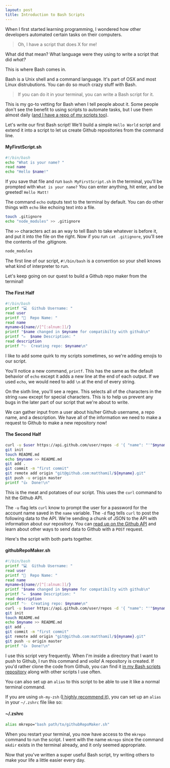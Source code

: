 ```yaml
---
layout: post
title: Introduction to Bash Scripts
---
```


When I first started learning programming, I wondered how other developers automated certain tasks on their computers.

> Oh, I have a script that does X for me!

What did that mean? What language were they using to write a script that did _what?_

This is where Bash comes in.

Bash is a Unix shell and a command language. It's part of OSX and most Linux distrubutions. You can do so much crazy stuff with Bash.

> If you can do it in your terminal, you can write a Bash script for it.

This is my go-to vetting for Bash when I tell people about it. Some people don't see the benefit to using scripts to automate tasks, but I use them almost daily ([and I have a repo of my scripts too](https://github.com/matthamil/Bash-Scripts)).

Let's write our first Bash script! We'll build a simple `Hello World` script and extend it into a script to let us create Github repositories from the command line.

#### MyFirstScript.sh
```bash
#!/bin/bash
echo "What is your name? "
read name
echo "Hello $name!"
```

If you save that file and run `bash MyFirstScript.sh` in the terminal, you'll be prompted with `What is your name?` You can enter anything, hit enter, and be greeted! `Hello Matt!`

The command `echo` outputs text to the terminal by default. You can do other things with `echo` like echoing text into a file.

```bash
touch .gitignore
echo "node_modules" >> .gitignore
```

The `>>` characters act as an way to tell Bash to take whatever is before it, and put it into the file on the right. Now if you run `cat .gitignore`, you'll see the contents of the .gitignore.

```bash
node_modules
```

The first line of our script, `#!/bin/bash` is a convention so your shell knows what kind of interpreter to run.

Let's keep going on our quest to build a Github repo maker from the terminal!


#### The First Half
```bash
#!/bin/bash
printf "💻  Github Username: "
read user
printf "🤔  Repo Name: "
read name
myname=${name//[^[:alnum:]]/}
printf "$name changed in $myname for compatibilty with github\n"
printf "✏️  $name Description: "
read description
printf "✨  Creating repo: $myname\n"
```

I like to add some quirk to my scripts sometimes, so we're adding emojis to our script.

You'll notice a new command, `printf`. This has the same as the default behavior of `echo` except it adds a new line at the end of each output. If we used `echo`, we would need to add `\n` at the end of every string.

On the sixth line, you'll see a regex. This selects all of the characters in the string `name` except for special characters. This is to help us prevent any bugs in the later part of our script that we're about to write.

We can gather input from a user about his/her Github username, a repo name, and a description. We have all of the information we need to make a request to Github to make a new repository now!

#### The Second Half
```bash
curl -u $user https://api.github.com/user/repos -d '{ "name": "'"$myname"'", "description": "'"$description"'" }'
git init
touch README.md
echo $myname >> README.md
git add .
git commit -m "first commit"
git remote add origin "git@github.com:matthamil/${myname}.git"
git push -u origin master
printf "👍  Done!\n"
```

This is the meat and potatoes of our script. This uses the `curl` command to hit the Github API.

The `-u` flag lets `curl` know to prompt the user for a password for the account name saved in the `name` variable. The `-d` flag tells `curl` to post the following data to the API. We're sending a chunk of JSON to the API with information about our repository. You can [read up on the Github API](https://developer.github.com/v3/) and learn about other ways to send data to Github with a `POST` request.

Here's the script with both parts together.

#### githubRepoMaker.sh
```bash
#!/bin/bash
printf "💻  Github Username: "
read user
printf "🤔  Repo Name: "
read name
myname=${name//[^[:alnum:]]/}
printf "$name changed in $myname for compatibilty with github\n"
printf "✏️  $name Description: "
read description
printf "✨  Creating repo: $myname\n"
curl -u $user https://api.github.com/user/repos -d '{ "name": "'"$myname"'", "description": "'"$description"'" }'
git init
touch README.md
echo $myname >> README.md
git add .
git commit -m "first commit"
git remote add origin "git@github.com:matthamil/${myname}.git"
git push -u origin master
printf "👍  Done!\n"
```

I use this script very frequently. When I'm inside a directory that I want to push to Github, I run this command and _voila!_ A repository is created. If you'd rather clone the code from Github, you can find it [in my Bash scripts repository](https://github.com/matthamil/Bash-Scripts/blob/master/githubRepoMaker.sh) along with other scripts I use often.

You can also set up an `alias` to this script to be able to use it like a normal terminal command.

If you are using `oh-my-zsh` ([I highly recommend it](http://ohmyz.sh/)), you can set up an `alias` in your `~/.zshrc` file like so:

#### ~/.zshrc
```bash
alias mkrepo="bash path/to/githubRepoMaker.sh"
```

When you restart your terminal, you now have access to the `mkrepo` command to run the script. I went with the name `mkrepo` since the command `mkdir` exists in the terminal already, and it only seemed appropriate.

Now that you've written a super useful Bash script, try writing others to make your life a little easier every day.
